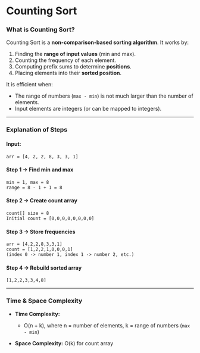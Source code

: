 # Counting Sort

### What is Counting Sort?

Counting Sort is a **non-comparison-based sorting algorithm**.
It works by:

1. Finding the **range of input values** (min and max).
2. Counting the frequency of each element.
3. Computing prefix sums to determine **positions**.
4. Placing elements into their **sorted position**.

It is efficient when:

* The range of numbers (`max - min`) is not much larger than the number of elements.
* Input elements are integers (or can be mapped to integers).

---

### Explanation of Steps

#### Input:

```
arr = [4, 2, 2, 8, 3, 3, 1]
```

#### Step 1 → Find min and max

```
min = 1, max = 8
range = 8 - 1 + 1 = 8
```

#### Step 2 → Create count array

```
count[] size = 8
Initial count = [0,0,0,0,0,0,0,0]
```

#### Step 3 → Store frequencies

```
arr = [4,2,2,8,3,3,1]
count = [1,2,2,1,0,0,0,1]
(index 0 -> number 1, index 1 -> number 2, etc.)
```

#### Step 4 → Rebuild sorted array

```
[1,2,2,3,3,4,8]
```

---

### Time & Space Complexity

* **Time Complexity:**

  * O(n + k), where
    n = number of elements,
    k = range of numbers (`max - min`)
* **Space Complexity:** O(k) for count array
